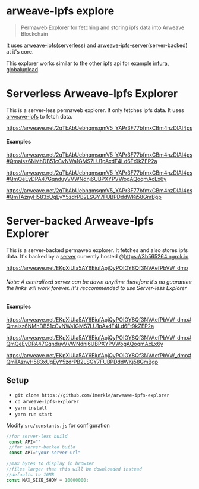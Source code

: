 
# arweave-Ipfs explore

>Permaweb Explorer for fetching and storing ipfs data into Arweave Blockchain

It uses [arweave-ipfs](https://github.com/imerkle/arweave-ipfs)(serverless) and [arweave-ipfs-server](https://github.com/imerkle/arweave-ipfs-server)(server-backed) at it's core.

This explorer works similar to the other ipfs api for example [infura](https://ipfs.infura.io/ipfs/QmTAznyH583xUgEyY5zdrPB2LSGY7FUBPDddWKj58GmBgp), [globalupload](https://ipfs.globalupload.io/QmTAznyH583xUgEyY5zdrPB2LSGY7FUBPDddWKj58GmBgp)

# Serverless Arweave-Ipfs Explorer

This is a server-less permaweb explorer. It only fetches ipfs data. It uses [arweave-ipfs](https://github.com/imerkle/arweave-ipfs) to fetch data.

https://arweave.net/2qTbAbUebhqmsgmV5_YAPr3F77bfmxCBm4nzDlAI4ps

#### Examples

https://arweave.net/2qTbAbUebhqmsgmV5_YAPr3F77bfmxCBm4nzDlAI4ps#Qmaisz6NMhDB51cCvNWa1GMS7LU1pAxdF4Ld6Ft9kZEP2a

https://arweave.net/2qTbAbUebhqmsgmV5_YAPr3F77bfmxCBm4nzDlAI4ps#QmQeEyDPA47GqnduyVVWNdnj6UBPXYPVWogAQoqmAcLx6y

https://arweave.net/2qTbAbUebhqmsgmV5_YAPr3F77bfmxCBm4nzDlAI4ps#QmTAznyH583xUgEyY5zdrPB2LSGY7FUBPDddWKj58GmBgp


# Server-backed Arweave-Ipfs Explorer

This is a server-backed permaweb explorer. It fetches and also stores ipfs data. It's backed by a [server](https://github.com/imerkle/arweave-ipfs-server) currently hosted @https://3b565264.ngrok.io

https://arweave.net/EKpXiUIa5AY6EiufApjQyPOIOY8Qf3NVAefPbVW_dmo

###### Note: A centralized server can be down anytime therefore it's no guarantee the links will work forever. It's reccommended to use Server-less Explorer

#### Examples

https://arweave.net/EKpXiUIa5AY6EiufApjQyPOIOY8Qf3NVAefPbVW_dmo#Qmaisz6NMhDB51cCvNWa1GMS7LU1pAxdF4Ld6Ft9kZEP2a

https://arweave.net/EKpXiUIa5AY6EiufApjQyPOIOY8Qf3NVAefPbVW_dmo#QmQeEyDPA47GqnduyVVWNdnj6UBPXYPVWogAQoqmAcLx6y

https://arweave.net/EKpXiUIa5AY6EiufApjQyPOIOY8Qf3NVAefPbVW_dmo#QmTAznyH583xUgEyY5zdrPB2LSGY7FUBPDddWKj58GmBgp



## Setup

 - `git clone https://github.com/imerkle/arweave-ipfs-explorer`
 - `cd arweave-ipfs-explorer`
 - `yarn install`
 - `yarn run start`

 Modify `src/constants.js` for configuration
```js
//for server-less build
 const API=""
 //for server-backed build
 const API="your-server-url"

//max bytes to display in browser
//files larger than this will be downloaded instead
//defaults to 10MB
const MAX_SIZE_SHOW = 10000000;
 ```
